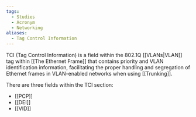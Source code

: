 ```yaml
---
tags:
  - Studies
  - Acronym
  - Networking
aliases:
  - Tag Control Information
---
```

TCI (Tag Control Information) is a field within the 802.1Q [[VLANs|VLAN]] tag within [[The Ethernet Frame]] that contains priority and VLAN identification information, facilitating the proper handling and segregation of Ethernet frames in VLAN-enabled networks when using [[Trunking]].

There are three fields within the TCI section:

- [[PCP]]
- [[DEI]]
- [[VID]]

